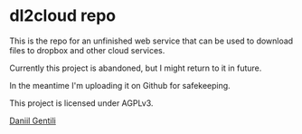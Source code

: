 # dl2cloud repo

This is the repo for an unfinished web service that can be used to download files to dropbox and 
other cloud services.


Currently this project is abandoned, but I might return to it in future.

In the meantime I'm uploading it on Github for safekeeping.

This project is licensed under AGPLv3.

[Daniil Gentili](https://daniil.it)

